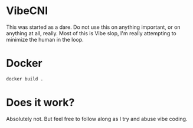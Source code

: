 # VibeCNI

This was started as a dare. Do not use this on anything important, or on anything at all, really. 
Most of this is Vibe slop, I'm really attempting to minimize the human in the loop.

# Docker
```bash
docker build .
```

# Does it work?

Absolutely not. But feel free to follow along as I try and abuse vibe coding.
